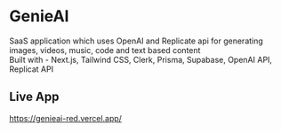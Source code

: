 # GenieAI

SaaS application which uses OpenAI and Replicate api for generating images, videos, music, code and text based content <br/>
Built with - Next.js, Tailwind CSS, Clerk, Prisma, Supabase, OpenAI API, Replicat API

## Live App
https://genieai-red.vercel.app/
